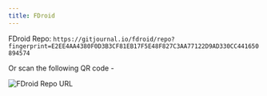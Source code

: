 ```yaml
---
title: FDroid
---
```


FDroid Repo: `https://gitjournal.io/fdroid/repo?fingerprint=E2EE4AA4380F0D3B3CF81EB17F5E48F827C3AA77122D9AD330CC441650894574`

Or scan the following QR code -

![FDroid Repo URL](/images/fdroid-repo.png)